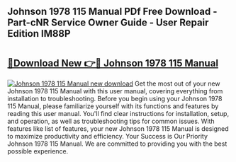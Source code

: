 ## Johnson 1978 115 Manual PDf Free Download - Part-cNR Service Owner Guide - User Repair Edition IM88P

# <h2><a href="http://bc52556.oget.top/?id=Johnson+1978+115+Manual">🔗Download New 👉🔴 Johnson 1978 115 Manual</a></h2>

[![Johnson 1978 115 Manual new download](https://i.imgur.com/5g1atiW.png)](http://bc52556.oget.top/?id=Johnson+1978+115+Manual)
Get the most out of your new Johnson 1978 115 Manual with this user manual, covering everything from installation to troubleshooting. Before you begin using your Johnson 1978 115 Manual, please familiarize yourself with its functions and features by reading this user manual. You'll find clear instructions for installation, setup, and operation, as well as troubleshooting tips for common issues. With features like list of features, your new Johnson 1978 115 Manual is designed to maximize productivity and efficiency. Your Success is Our Priority Johnson 1978 115 Manual. We are committed to providing you with the best possible experience.
